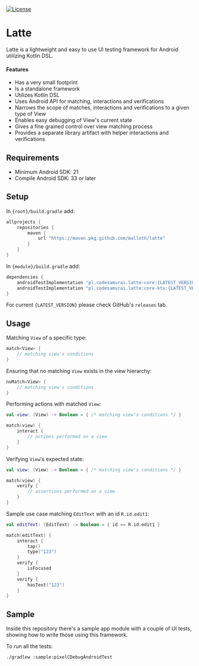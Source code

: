 [![License](https://img.shields.io/badge/License-Apache%202.0-green.svg)](https://opensource.org/licenses/Apache-2.0)

# Latte

Latte is a lightweight and easy to use UI testing framework for Android utilizing Kotlin DSL.

#### Features

- Has a very small footprint
- Is a standalone framework
- Utilizes Kotlin DSL
- Uses Android API for matching, interactions and verifications
- Narrows the scope of matches, interactions and verifications to a given type of View
- Enables easy debugging of View's current state
- Gives a fine grained control over view matching process
- Provides a separate library artifact with helper interactions and verifications

## Requirements

- Minimum Android SDK: 21
- Compile Android SDK: 33 or later

## Setup

In `{root}/build.gradle` add:

```gradle
allprojects {
    repositories {
        maven {
            url "https://maven.pkg.github.com/malloth/latte"
        }
    }
}
```

In `{module}/build.gradle` add:

```gradle
dependencies {
    androidTestImplementation "pl.codesamurai.latte:core:{LATEST_VERSION}"
    androidTestImplementation "pl.codesamurai.latte:core-ktx:{LATEST_VERSION}"
}
```

For current `{LATEST_VERSION}` please check GitHub's `releases` tab.

## Usage

Matching `View` of a specific type:

```kotlin
match<View> {
    // matching view's conditions
}
```

Ensuring that no matching `View` exists in the view hierarchy:

```kotlin
noMatch<View> {
    // matching view's conditions
}
```

Performing actions with matched `View`:

```kotlin
val view: (View) -> Boolean = { /* matching view's conditions */ }

match(view) {
    interact {
        // actions performed on a view
    }
}
```

Verifying `View`'s expected state:

```kotlin
val view: (View) -> Boolean = { /* matching view's conditions */ }

match(view) {
    verify {
        // assertions performed on a view
    }
}
```

Sample use case matching `EditText` with an id `R.id.edit1`:

```kotlin
val editText: (EditText) -> Boolean = { id == R.id.edit1 }

match(editText) {
    interact {
        tap()
        type("123")
    }
    verify {
        isFocused
    }
    verify {
        hasText("123")
    }
}
```

## Sample

Inside this repository there's a sample app module with a couple of UI tests,
showing how to write those using this framework.

To run all the tests:

```shell
./gradlew :sample:pixelCDebugAndroidTest
```